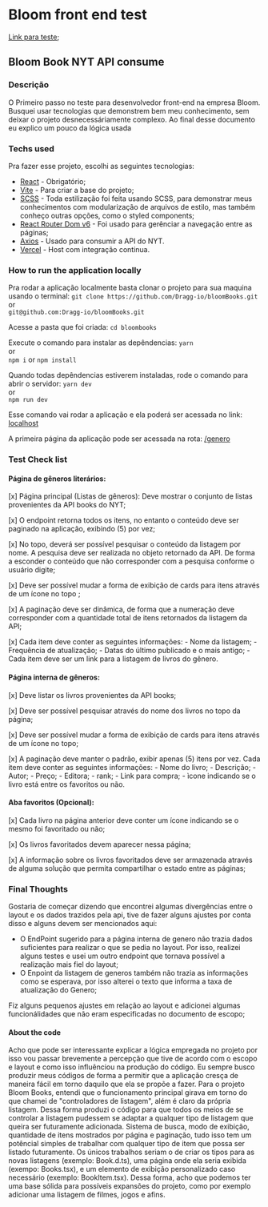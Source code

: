 # Bloom front end test

[Link para teste](https://bloom-books.vercel.app/genero);

## Bloom Book NYT API consume

### Descrição

O Primeiro passo no teste para desenvolvedor front-end na empresa Bloom.
Busquei usar tecnologias que demonstrem bem meu conhecimento, sem deixar o projeto desnecessáriamente complexo.
Ao final desse documento eu explico um pouco da lógica usada

### Techs used

Pra fazer esse projeto, escolhi as seguintes tecnologias:

- [React](https://reactjs.org) - Obrigatório;
- [Vite](https://vitejs.dev) - Para criar a base do projeto;
- [SCSS](https://sass-lang.com/documentation/syntax) - Toda estilização foi feita usando SCSS, para demonstrar meus conhecimentos com modularização de arquivos de estilo, mas também conheço outras opções, como o styled components;
- [React Router Dom v6](reactrouter.com/) - Foi usado para gerênciar a navegação entre as páginas;
- [Axios](https://axios-http.com/) - Usado para consumir a API do NYT.
- [Vercel](https://vercel.com/) - Host com integração continua.

### How to run the application locally

Pra rodar a aplicação localmente basta clonar o projeto para sua maquina usando o terminal:
`git clone https://github.com/Dragg-io/bloomBooks.git`  
or  
`git@github.com:Dragg-io/bloomBooks.git`

Acesse a pasta que foi criada:
`cd bloombooks`

Execute o comando para instalar as depêndencias:
`yarn`  
or  
`npm i` or `npm install`

Quando todas depêndencias estiverem instaladas, rode o comando para abrir o servidor:
`yarn dev`  
or  
`npm run dev`

Esse comando vai rodar a aplicação e ela poderá ser acessada no link:
[localhost](https://127.0.0.1:5173)

A primeira página da aplicação pode ser acessada na rota: [/genero](https://127.0.0.1:5173/genero)

### Test Check list

#### Página de gêneros literários:

[x] Página principal (Listas de gêneros): Deve mostrar o conjunto de listas provenientes da API books do NYT;

[x] O endpoint retorna todos os itens, no entanto o conteúdo deve ser paginado na aplicação, exibindo (5) por vez;

[x] No topo, deverá ser possível pesquisar o conteúdo da listagem por nome. A pesquisa deve ser realizada no objeto retornado da API. De forma a esconder o conteúdo que não corresponder com a pesquisa conforme o usuário digite;

[x] Deve ser possível mudar a forma de exibição de cards para itens através de um ícone no topo ;

[x] A paginação deve ser dinâmica, de forma que a numeração deve corresponder com a quantidade total de itens retornados da listagem da API;

[x] Cada item deve conter as seguintes informações: - Nome da listagem; - Frequência de atualização; - Datas do último publicado e o mais antigo; - Cada item deve ser um link para a listagem de livros do gênero.

#### Página interna de gêneros:

[x] Deve listar os livros provenientes da API books;

[x] Deve ser possível pesquisar através do nome dos livros no topo da página;

[x] Deve ser possível mudar a forma de exibição de cards para itens através de um ícone no topo;

[x] A paginação deve manter o padrão, exibir apenas (5) itens por vez. Cada item deve conter as seguintes informações: - Nome do livro; - Descrição; - Autor; - Preço; - Editora; - rank; - Link para compra; - ìcone indicando se o livro está entre os favoritos ou não.

#### Aba favoritos (Opcional):

[x] Cada livro na página anterior deve conter um ícone indicando se o mesmo foi favoritado ou não;

[x] Os livros favoritados devem aparecer nessa página;

[x] A informação sobre os livros favoritados deve ser armazenada através de alguma solução que permita compartilhar o estado entre as páginas;

### Final Thoughts

Gostaria de começar dizendo que encontrei algumas divergências entre o layout e os dados trazidos pela api, tive de fazer alguns ajustes por conta disso e alguns devem ser mencionados aqui:

- O EndPoint sugerido para a página interna de genero não trazia dados suficientes para realizar o que se pedia no layout. Por isso, realizei alguns testes e usei um outro endpoint que tornava possível a realização mais fiel do layout;
- O Enpoint da listagem de generos também não trazia as informações como se esperava, por isso alterei o texto que informa a taxa de atualização do Genero;

Fiz alguns pequenos ajustes em relação ao layout e adicionei algumas funcionálidades que não eram especificadas no documento de escopo;

#### About the code

Acho que pode ser interessante explicar a lógica empregada no projeto por isso vou passar brevemente a percepção que tive de acordo com o escopo e layout e como isso influênciou na produção do código.
Eu sempre busco produzir meus códigos de forma a permitir que a aplicação cresça de maneira fácil em torno daquilo que ela se propõe a fazer. Para o projeto Bloom Books, entendi que o funcionamento principal girava em torno do que chamei de "controladores de listagem", além é claro da própria listagem. Dessa forma produzi o código para que todos os meios de se controlar a listagem pudessem se adaptar a qualquer tipo de listagem que queira ser futuramente adicionada.
Sistema de busca, modo de exibição, quantidade de itens mostrados por página e paginação, tudo isso tem um potêncial simples de trabalhar com qualquer tipo de item que possa ser listado futuramente. Os únicos trabalhos seriam o de criar os tipos para as novas listagens (exemplo: Book.d.ts), uma página onde ela seria exibida (exempo: Books.tsx), e um elemento de exibição personalizado caso necessário (exemplo: BookItem.tsx).
Dessa forma, acho que podemos ter uma base sólida para possíveis expansões do projeto, como por exemplo adicionar uma listagem de filmes, jogos e afins.
